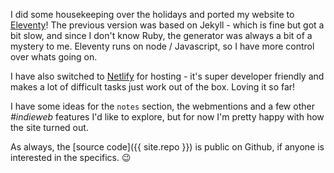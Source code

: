I did some housekeeping over the holidays and ported my website to [Eleventy](https://www.11ty.io)! The previous version was based on Jekyll - which is fine but got a bit slow, and since I don't know Ruby, the generator was always a bit of a mystery to me. Eleventy runs on node / Javascript, so I have more control over whats going on.

I have also switched to [Netlify](https://www.netlify.com/) for hosting - it's super developer friendly and makes a lot of difficult tasks just work out of the box. Loving it so far!

I have some ideas for the `notes` section, the webmentions and a few other *#indieweb* features I'd like to explore, but for now I'm pretty happy with how the site turned out.

As always, the [source code]({{ site.repo }}) is public on Github, if anyone is interested in the specifics. 😉